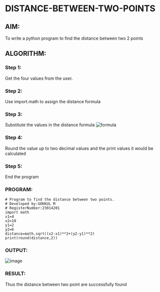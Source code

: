 # DISTANCE-BETWEEN-TWO-POINTS
## AIM:
To write a python program to find the distance between two 2 points
## ALGORITHM:
### Step 1: 
Get the four values from the user.
### Step 2: 
Use import.math to assign the distance formula
### Step 3: 
Substitute the values in the distance formula  ![formula](/formula.JPG)
### Step 4: 
Round the value up to two decimal values and the print values it would be calculated
### Step 5: 
End the program
### PROGRAM:
```
# Program to find the distance between two points.
# Developed by:GOKKUL M
# RegisterNumber:23014201
import math
x1=4
x2=10
y1=2
y2=6
distance=math.sqrt((x2-x1)**2+(y2-y1)**2)
print(round(distance,2))
```
### OUTPUT:
![image](https://github.com/Gokkul-M/DISTANCE-BETWEEN-TWO-POINTS/assets/144870543/6f0cb11f-0357-45d0-b38d-6db8bc52c1a7)
### RESULT:
Thus the distance between two point are successfully found
